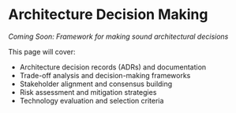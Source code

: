# Architecture Decision Making

*Coming Soon: Framework for making sound architectural decisions*

This page will cover:
- Architecture decision records (ADRs) and documentation
- Trade-off analysis and decision-making frameworks
- Stakeholder alignment and consensus building
- Risk assessment and mitigation strategies
- Technology evaluation and selection criteria